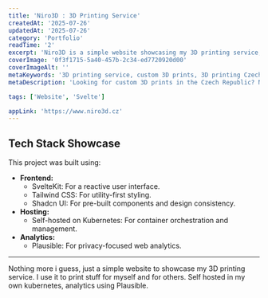 ```yaml
---
title: 'Niro3D : 3D Printing Service'
createdAt: '2025-07-26'
updatedAt: '2025-07-26'
category: 'Portfolio'
readTime: '2'
excerpt: 'Niro3D is a simple website showcasing my 3D printing service, where I create custom 3D prints for personal and client projects.'
coverImage: '0f3f1715-5a40-457b-2c34-ed7720920d00'
coverImageAlt: ''
metaKeywords: '3D printing service, custom 3D prints, 3D printing Czech Republic, rapid prototyping, additive manufacturing, Niro3D'
metaDescription: 'Looking for custom 3D prints in the Czech Republic? Niro3D offers high-quality 3D printing services for personal and professional projects. Visit my site to learn more!'

tags: ['Website', 'Svelte']

appLink: 'https://www.niro3d.cz'
---
```


## Tech Stack Showcase

This project was built using:

- **Frontend:**
  - SvelteKit: For a reactive user interface.
  - Tailwind CSS: For utility-first styling.
  - Shadcn UI: For pre-built components and design consistency.
- **Hosting:**
  - Self-hosted on Kubernetes: For container orchestration and management.
- **Analytics:**
  - Plausible: For privacy-focused web analytics.

---

Nothing more i guess, just a simple website to showcase my 3D printing service. I use it to print stuff for myself and for others. Self hosted in my own kubernetes, analytics using Plausible.
